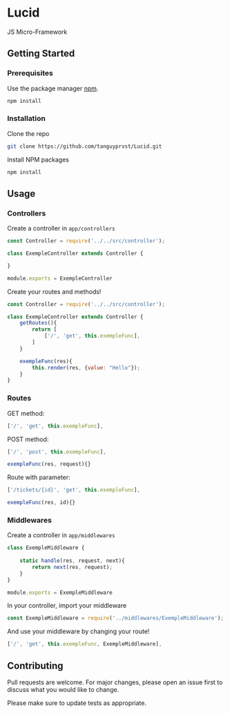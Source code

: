 # Lucid
JS Micro-Framework

## Getting Started

### Prerequisites

Use the package manager [npm](https://www.npmjs.com).

```bash
npm install
```

### Installation

Clone the repo
```sh
git clone https://github.com/tanguyprvst/Lucid.git
```
Install NPM packages
```sh
npm install
```

## Usage

### Controllers

Create a controller in ``app/controllers``

```js
const Controller = require('../../src/controller');

class ExempleController extends Controller {

}

module.exports = ExempleController
```

Create your routes and methods!

```js
const Controller = require('../../src/controller');

class ExempleController extends Controller {
    getRoutes(){
        return [
            ['/', 'get', this.exempleFunc],
        ]
    }

    exempleFunc(res){
        this.render(res, {value: "Hello"});
    }
}
```

### Routes

GET method:
```js
['/', 'get', this.exempleFunc],
```

POST method:
```js
['/', 'post', this.exempleFunc],
```
```js
exempleFunc(res, request){}
```

Route with parameter:
```js
['/tickets/{id}', 'get', this.exempleFunc],
```
```js
exempleFunc(res, id){}
```

### Middlewares

Create a controller in ``app/middlewares``

```js
class ExempleMiddleware {
    
    static handle(res, request, next){
        return next(res, request);
    }
}

module.exports = ExempleMiddleware
```

In your controller, import your middleware

```js
const ExempleMiddleware = require('../middlewares/ExempleMiddleware');
```

And use your middleware by changing your route!

```js
['/', 'get', this.exempleFunc, ExempleMiddleware],
```

## Contributing
Pull requests are welcome. For major changes, please open an issue first to discuss what you would like to change.

Please make sure to update tests as appropriate.
